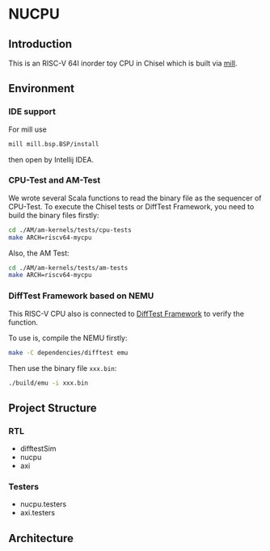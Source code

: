 # NUCPU

## Introduction

This is an RISC-V 64I inorder toy CPU in Chisel which is built via [mill](https://com-lihaoyi.github.io/mill/page/configuring-mill.html).

## Environment

### IDE support
For mill use
```bash
mill mill.bsp.BSP/install
```
then open by Intellij IDEA.

### CPU-Test and AM-Test

We wrote several Scala functions to read the binary file as the sequencer of CPU-Test. To execute the Chisel tests or DiffTest Framework, you need to build the binary files firstly:
```bash
cd ./AM/am-kernels/tests/cpu-tests
make ARCH=riscv64-mycpu
```

Also, the AM Test:
```bash
cd ./AM/am-kernels/tests/am-tests
make ARCH=riscv64-mycpu
```

### DiffTest Framework based on NEMU

This RISC-V CPU also is connected to [DiffTest Framework](https://github.com/OpenXiangShan/difftest) to verify the function.

To use is, compile the NEMU firstly:
```bash
make -C dependencies/difftest emu
```

Then use the binary file `xxx.bin`:
```bash
./build/emu -i xxx.bin
```

## Project Structure

### RTL

+ difftestSim
+ nucpu
+ axi

### Testers

+ nucpu.testers
+ axi.testers

## Architecture

